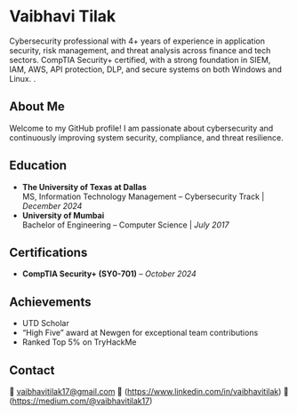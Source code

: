 # Vaibhavi Tilak

Cybersecurity professional with 4+ years of experience in application security, risk management, and threat analysis across finance and tech sectors. CompTIA Security+ certified, with a strong foundation in SIEM, IAM, AWS, API protection, DLP, and secure systems on both Windows and Linux. .

## About Me
Welcome to my GitHub profile! I am passionate about cybersecurity and continuously improving system security, compliance, and threat resilience.

## Education
- **The University of Texas at Dallas**  
  MS, Information Technology Management – Cybersecurity Track | *December 2024*  
- **University of Mumbai**  
  Bachelor of Engineering – Computer Science | *July 2017*

## Certifications
- **CompTIA Security+ (SY0-701)** – *October 2024*

## Achievements
- UTD Scholar  
- “High Five” award at Newgen for exceptional team contributions  
- Ranked Top 5% on TryHackMe  

## Contact
📧 vaibhavitilak17@gmail.com
🔗 (https://www.linkedin.com/in/vaibhavitilak)
🔗 (https://medium.com/@vaibhavitilak17)
 
